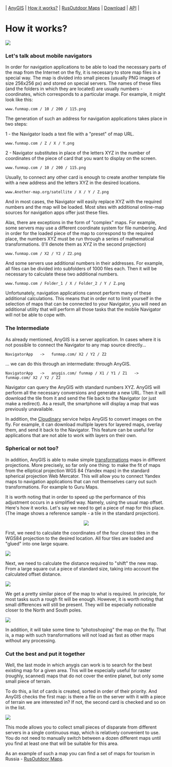 | [AnyGIS][01] | [How it works?][02] | [RusOutdoor Maps][03] | [Download][04] | [API][05] |


[01]: https://nnngrach.github.io/AnyGIS_maps/index_en
[02]: https://nnngrach.github.io/AnyGIS_maps/Web/Html/Description_en
[03]: https://nnngrach.github.io/AnyGIS_maps/Web/Html/RusOutdoor_en
[04]: https://nnngrach.github.io/AnyGIS_maps/Web/Html/DownloadPage_en
[05]: https://nnngrach.github.io/AnyGIS_maps/Web/Html/Api_en


# How it works?

![](https://nnngrach.github.io/AnyGIS_maps/Web/Img/Tiles.png)

### Let's talk about mobile navigators

In order for navigation applications to be able to load the necessary parts of the map from the Internet on the fly, it is necessary to store map files in a special way. The map is divided into small pieces (usually PNG images of size 256x256 px) and stored on special servers. The names of these files (and the folders in which they are located) are usually numbers - coordinates, which corresponds to a particular image. For example, it might look like this:

```
www.funmap.com / 10 / 200 / 115.png
```


The generation of such an address for navigation applications takes place in two steps:

1 - the Navigator loads a text file with a "preset" of map URL.

```
www.funmap.com / Z / X / Y.png
```

2 - Navigator substitutes in place of the letters XYZ in the number of coordinates of the piece of card that you want to display on the screen. 

```
www.funmap.com / 10 / 200 / 115.png
```



Usually, to connect any other card is enough to create another template file with a new address and the letters XYZ in the desired locations.

```
www.Another-map.org/satellite / X / Y / Z.png
```

And in most cases, the Navigator will easily replace XYZ with the required numbers and the map will be loaded. Most sites with additional online-map sources for navigation apps offer just these files.

Alas, there are exceptions in the form of "complex" maps. For example, some servers may use a different coordinate system for file numbering. And in order for the loaded piece of the map to correspond to the required place, the numbers XYZ must be run through a series of mathematical transformations. (I'll denote them as XYZ in the second projection)

```
www.funmap.com / X2 / Y2 / Z2.png
```

And some servers use additional numbers in their addresses. For example, all files can be divided into subfolders of 1000 files each. Then it will be necessary to calculate these two additional numbers.

```
www.funmap.com / Folder_1 / X / Folder_2 / Y / Z.png
```

Unfortunately, navigation applications cannot perform many of these additional calculations. This means that in order not to limit yourself in the selection of maps that can be connected to your Navigator, you will need an additional utility that will perform all those tasks that the mobile Navigator will not be able to cope with.



### The Intermediate

As already mentioned, AnyGIS is a server application. In cases where it is not possible to connect the Navigator to any map source directly...

```
NavigatorApp   ->   funmap.com/ X2 / Y2 / Z2 
```

... we can do this through an intermediate: through AnyGIS.

```
NavigatorApp   ->   anygis.com/ funmap / X1 / Y1 / Z1   ->   funmap.com/ X2 / Y2 / Z2 
```

Navigator can query the AnyGIS with standard numbers XYZ. AnyGIS will perform all the necessary conversions and generate a new URL. Then it will download the tile from it and send the file back to the Navigator (or just make a redirect). As a result, the smartphone will display a map that was previously unavailable.


In addition, the [Cloudinary][1] service helps AnyGIS to convert images on the fly. For example, it can download multiple layers for layered maps, overlay them, and send it back to the Navigator. This feature can be useful for applications that are not able to work with layers on their own.



### Spherical or not too? 

In addition, AnyGIS is able to make simple [transformations][2] maps in different projections. More precisely, so far only one thing: to make the fit of maps from the elliptical projection WGS 84 (Yandex maps) in the standard spherical projection Web Mercator. This will allow you to connect Yandex maps to navigation applications that can not themselves carry out such transformations. For example to Guru Maps.

It is worth noting that in order to speed up the performance of this adjustment occurs in a simplified way. Namely, using the usual map offset. Here's how it works. Let's say we need to get a piece of map for this place. (The image shows a reference sample - a tile in the standard projection).

<p align="center">
<img src="https://github.com/nnngrach/AnyGIS_maps/raw/master/Web/Img/osm.jpg"/>
</p>


First, we need to calculate the coordinates of the four closest tiles in the WGS84 projection to the desired location. All four tiles are loaded and "glued" into one large square.

![](https://nnngrach.github.io/AnyGIS_maps/Web/Img/wgs4.jpg)

Next, we need to calculate the distance required to "shift" the new map. From a large square cut a piece of standard size, taking into account the calculated offset distance.

![](https://nnngrach.github.io/AnyGIS_maps/Web/Img/wgs_offset.jpg)

We get a pretty similar piece of the map to what is required. In principle, for most tasks such a rough fit will be enough. However, it is worth noting that small differences will still be present. They will be especially noticeable closer to the North and South poles.

![](https://nnngrach.github.io/AnyGIS_maps/Web/Img/wgs_osm.jpg)

In addition, it will take some time to "photoshoping" the map on the fly. That is, a map with such transformations will not load as fast as other maps without any processing. 


### Cut the best and put it together

Well, the last mode in which anygis can work is to search for the best existing map for a given area. This will be especially useful for raster (roughly, scanned) maps that do not cover the entire planet, but only some small piece of terrain. 

To do this, a list of cards is created, sorted in order of their priority. And AnyGIS checks the first map: is there a file on the server with it with a piece of terrain we are interested in? If not, the second card is checked and so on in the list.

![](https://nnngrach.github.io/AnyGIS_maps/Web/Img/slazav.png)

This mode allows you to collect small pieces of disparate from different servers in a single continuous map, which is relatively convenient to use. You do not need to manually switch between a dozen different maps until you find at least one that will be suitable for this area.

As an example of such a map you can find a set of maps for tourism in Russia - [RusOutdoor Maps][03].

[1]: https://cloudinary.com/
[2]: https://habr.com/ru/post/151103/
